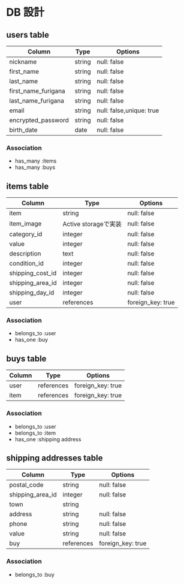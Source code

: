 # DB 設計

## users table

| Column              | Type                | Options                  |          
|-------------------- |---------------------|--------------------------|
| nickname            | string              | null: false              |
| first_name          | string              | null: false              |
| last_name           | string              | null: false              |
| first_name_furigana | string              | null: false              |
| last_name_furigana  | string              | null: false              |
| email               | string              | null: false,unique: true |
| encrypted_password  | string              | null: false              |
| birth_date          | date                | null: false              |

### Association

- has_many :items
- has_many :buys

## items table

| Column              | Type                | Options                 |
|-------------------- |---------------------|-------------------------|
| item                | string              | null: false             |
| item_image          | Active storageで実装 | null: false             |
| category_id         | integer             | null: false             |
| value               | integer             | null: false             |
| description         | text                | null: false             |
| condition_id        | integer             | null: false             |
| shipping_cost_id    | integer             | null: false             |
| shipping_area_id    | integer             | null: false             |
| shipping_day_id     | integer             | null: false             |
| user                | references          | foreign_key: true       |


### Association

- belongs_to :user
- has_one    :buy

## buys table

| Column              | Type                | Options                 |          
|-------------------- |---------------------|-------------------------|
| user                | references          | foreign_key: true       |
| item                | references          | foreign_key: true       |
### Association

- belongs_to :user
- belongs_to :item
- has_one    :shipping address

## shipping addresses table


| Column              | Type                | Options                 |          
|-------------------- |---------------------|-------------------------|
| postal_code         | string              | null: false             |
| shipping_area_id    | integer             | null: false             |
| town                | string              |                         |
| address             | string              | null: false             |
| phone               | string              | null: false             |
| value               | string              | null: false             |
| buy                 | references          | foreign_key: true       |

### Association

- belongs_to :buy
